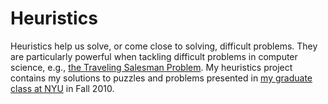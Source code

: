 Heuristics
==========

Heuristics help us solve, or come close to solving, difficult problems. They are particularly powerful when tackling difficult problems in computer science, e.g., [the Traveling Salesman Problem](http://en.wikipedia.org/wiki/Travelling_salesman_problem). My heuristics project contains my solutions to puzzles and problems presented in [my graduate class at NYU](http://www.cs.nyu.edu/courses/fall10/G22.2965-001/) in Fall 2010.
